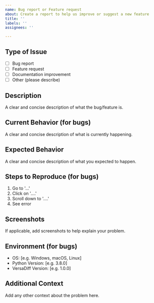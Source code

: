 ```yaml
---
name: Bug report or Feature request
about: Create a report to help us improve or suggest a new feature
title: ''
labels: ''
assignees: ''

---
```


## Type of Issue
- [ ] Bug report
- [ ] Feature request
- [ ] Documentation improvement
- [ ] Other (please describe)

## Description
A clear and concise description of what the bug/feature is.

## Current Behavior (for bugs)
A clear and concise description of what is currently happening.

## Expected Behavior
A clear and concise description of what you expected to happen.

## Steps to Reproduce (for bugs)
1. Go to '...'
2. Click on '....'
3. Scroll down to '....'
4. See error

## Screenshots
If applicable, add screenshots to help explain your problem.

## Environment (for bugs)
- OS: [e.g. Windows, macOS, Linux]
- Python Version: [e.g. 3.8.0]
- VersaDiff Version: [e.g. 1.0.0]

## Additional Context
Add any other context about the problem here. 